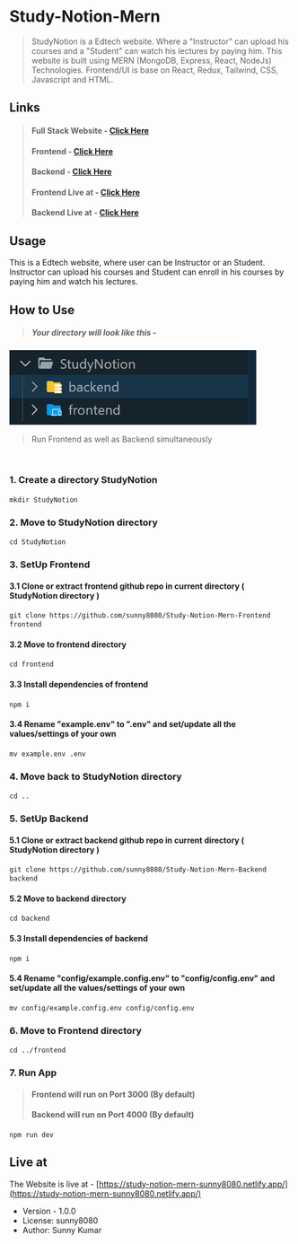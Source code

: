 # Study-Notion-Mern

> StudyNotion is a Edtech website. Where a "Instructor" can upload his courses and a "Student" can watch his lectures by paying him. This website is built using MERN (MongoDB, Express, React, NodeJs) Technologies. Frontend/UI is base on React, Redux, Tailwind, CSS, Javascript and HTML.

## Links

> #### Full Stack Website - [Click Here](https://github.com/sunny8080/Study-Notion-Mern)
>
> #### Frontend - [Click Here](https://github.com/sunny8080/Study-Notion-Mern-Frontend/)
>
> #### Backend - [Click Here](https://github.com/sunny8080/Study-Notion-Mern-Backend/)
>
> #### Frontend Live at - [Click Here](https://study-notion-mern-sunny8080.netlify.app/)
>
> #### Backend Live at - [Click Here](https://study-notion-mern-backend-sunny8080.onrender.com/)

## Usage

This is a Edtech website, where user can be Instructor or an Student. Instructor can upload his courses and Student can enroll in his courses by paying him and watch his lectures.

## How to Use

> ##### Your directory will look like this -

![Directory Structure](./studyNotion-dir.png)

> Run Frontend as well as Backend simultaneously

&nbsp;

### 1. Create a directory StudyNotion

```
mkdir StudyNotion
```

### 2. Move to StudyNotion directory

```
cd StudyNotion
```

### 3. SetUp Frontend

#### 3.1 Clone or extract frontend github repo in current directory ( StudyNotion directory )

```
git clone https://github.com/sunny8080/Study-Notion-Mern-Frontend frontend
```

#### 3.2 Move to frontend directory

```
cd frontend
```

#### 3.3 Install dependencies of frontend

```
npm i
```

#### 3.4 Rename "example.env" to ".env" and set/update all the values/settings of your own

```
mv example.env .env
```

### 4. Move back to StudyNotion directory

```
cd ..
```

### 5. SetUp Backend

#### 5.1 Clone or extract backend github repo in current directory ( StudyNotion directory )

```
git clone https://github.com/sunny8080/Study-Notion-Mern-Backend backend
```

#### 5.2 Move to backend directory

```
cd backend
```

#### 5.3 Install dependencies of backend

```
npm i
```

#### 5.4 Rename "config/example.config.env" to "config/config.env" and set/update all the values/settings of your own

```
mv config/example.config.env config/config.env
```

### 6. Move to Frontend directory

```
cd ../frontend
```

### 7. Run App

> #### Frontend will run on Port 3000 (By default)
>
> #### Backend will run on Port 4000 (By default)

```
npm run dev
```

## Live at

The Website is live at - [https://study-notion-mern-sunny8080.netlify.app/](https://study-notion-mern-sunny8080.netlify.app/)

- Version - 1.0.0
- License: sunny8080
- Author: Sunny Kumar
